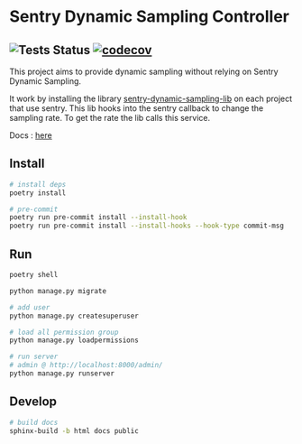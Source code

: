 # Sentry Dynamic Sampling Controller

![Tests Status](https://github.com/SpikeeLabs/sentry-dynamic-sampling-controller/actions/workflows/.github/workflows/tests.yml/badge.svg)
[![codecov](https://codecov.io/gh/SpikeeLabs/sentry-dynamic-sampling-controller/branch/main/graph/badge.svg?token=JS0XEL56JT)](https://codecov.io/gh/SpikeeLabs/sentry-dynamic-sampling-controller)
---

This project aims to provide dynamic sampling without relying on Sentry Dynamic Sampling.


It work by installing the library [sentry-dynamic-sampling-lib](https://github.com/SpikeeLabs/sentry-dynamic-sampling-lib) on each project that use sentry. This lib hooks into the sentry callback to change the sampling rate. To get the rate the lib calls this service.

Docs : [here](https://spikeelabs.github.io/sentry-dynamic-sampling-controller/)


## Install
```bash
# install deps
poetry install

# pre-commit
poetry run pre-commit install --install-hook
poetry run pre-commit install --install-hooks --hook-type commit-msg
```


## Run
```bash
poetry shell

python manage.py migrate

# add user
python manage.py createsuperuser

# load all permission group
python manage.py loadpermissions

# run server
# admin @ http://localhost:8000/admin/
python manage.py runserver

```


## Develop
```bash
# build docs
sphinx-build -b html docs public
```
